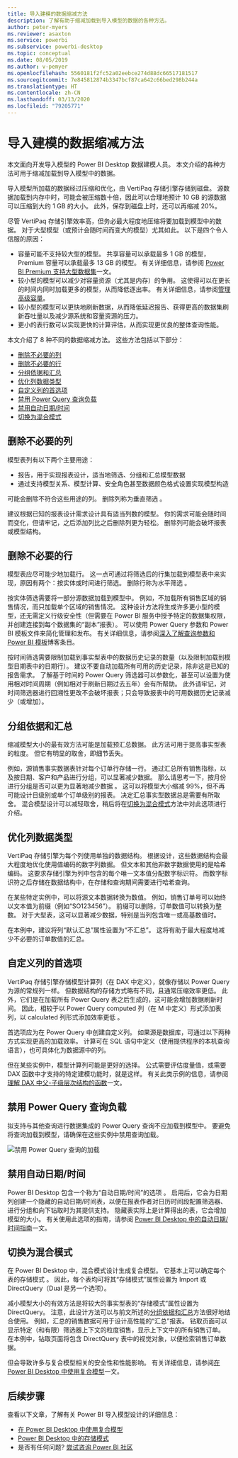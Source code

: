 ```yaml
---
title: 导入建模的数据缩减方法
description: 了解有助于缩减加载到导入模型的数据的各种方法。
author: peter-myers
ms.reviewer: asaxton
ms.service: powerbi
ms.subservice: powerbi-desktop
ms.topic: conceptual
ms.date: 08/05/2019
ms.author: v-pemyer
ms.openlocfilehash: 5560181f2fc52a02eebce274d88dc66517181517
ms.sourcegitcommit: 7e845812874b3347bcf87ca642c66bed298b244a
ms.translationtype: HT
ms.contentlocale: zh-CN
ms.lasthandoff: 03/13/2020
ms.locfileid: "79205771"
---
```

# <a name="data-reduction-techniques-for-import-modeling"></a>导入建模的数据缩减方法

本文面向开发导入模型的 Power BI Desktop 数据建模人员。 本文介绍的各种方法可用于缩减加载到导入模型中的数据。

导入模型所加载的数据经过压缩和优化，由 VertiPaq 存储引擎存储到磁盘。 源数据加载到内存中时，可能会被压缩数十倍，因此可以合理地预计 10 GB 的源数据可以压缩到大约 1 GB 的大小。 此外，保存到磁盘上时，还可以再缩减 20%。

尽管 VertiPaq 存储引擎效率高，但务必最大程度地压缩将要加载到模型中的数据。 对于大型模型（或预计会随时间而变大的模型）尤其如此。 以下是四个令人信服的原因：

- 容量可能不支持较大型的模型。 共享容量可以承载最多 1 GB 的模型，Premium 容量可以承载最多 13 GB 的模型。 有关详细信息，请参阅 [Power BI Premium 支持大型数据集](../service-premium-large-datasets.md)一文。
- 较小型的模型可以减少对容量资源（尤其是内存）的争用。 这使得可以在更长的时间内同时加载更多的模型，从而降低逐出率。 有关详细信息，请参阅[管理高级容量](../service-premium-capacity-manage.md)。
- 较小型的模型可以更快地刷新数据，从而降低延迟报告、获得更高的数据集刷新吞吐量以及减少源系统和容量资源的压力。
- 更小的表行数可以实现更快的计算评估，从而实现更优良的整体查询性能。

本文介绍了 8 种不同的数据缩减方法。 这些方法包括以下部分：

- [删除不必要的列](#remove-unnecessary-columns)
- [删除不必要的行](#remove-unnecessary-rows)
- [分组依据和汇总](#group-by-and-summarize)
- [优化列数据类型](#optimize-column-data-types)
- [自定义列的首选项](#preference-for-custom-columns)
- [禁用 Power Query 查询负载](#disable-power-query-query-load)
- [禁用自动日期/时间](#disable-auto-datetime)
- [切换为混合模式](#switch-to-mixed-mode)

## <a name="remove-unnecessary-columns"></a>删除不必要的列

模型表列有以下两个主要用途：

- 报告，用于实现报表设计，适当地筛选、分组和汇总模型数据 
- 通过支持模型关系、模型计算、安全角色甚至数据颜色格式设置实现模型构造 

可能会删除不符合这些用途的列。 删除列称为垂直筛选  。

建议根据已知的报表设计需求设计具有适当列数的模型。 你的需求可能会随时间而变化，但请牢记，之后添加列比之后删除列更为轻松。 删除列可能会破坏报表或模型结构。

## <a name="remove-unnecessary-rows"></a>删除不必要的行

模型表应尽可能少地加载行。 这一点可通过将筛选后的行集加载到模型表中来实现，原因有两个：按实体或时间进行筛选。 删除行称为水平筛选  。

按实体筛选需要将一部分源数据加载到模型中。  例如，不加载所有销售区域的销售情况，而只加载单个区域的销售情况。 这种设计方法将生成许多更小型的模型，还无需定义行级安全性（但需要在 Power BI 服务中授予特定的数据集权限，并创建连接到每个数据集的“副本”报表）。 可以使用 Power Query 参数和 Power BI 模板文件来简化管理和发布。 有关详细信息，请参阅[深入了解查询参数和 Power BI 模板](https://powerbi.microsoft.com/blog/deep-dive-into-query-parameters-and-power-bi-templates/)博客条目。

按时间筛选需要限制加载到事实型表中的数据历史记录的数量（以及限制加载到模型日期表中的日期行）。   建议不要自动加载所有可用的历史记录，除非这是已知的报告需求。 了解基于时间的 Power Query 筛选器可以参数化，甚至可以设置为使用相对时间周期（例如相对于刷新日期过去五年）会有所帮助。 此外请牢记，对时间筛选器进行回溯性更改不会破坏报表；只会导致报表中的可用数据历史记录减少（或增加）。

## <a name="group-by-and-summarize"></a>分组依据和汇总

缩减模型大小的最有效方法可能是加载预汇总数据。 此方法可用于提高事实型表的粒度。 但它有明显的取舍，即细节丢失。

例如，源销售事实数据表针对每个订单行存储一行。 通过汇总所有销售指标，以及按日期、客户和产品进行分组，可以显著减少数据。 那么请思考一下，按月份进行分组是否可以更为显著地减少数据  。 这可以将模型大小缩减 99%，但不再可能设计日级别或单个订单级别的报表。 决定汇总事实型数据总是需要有所取舍。 混合模型设计可以减轻取舍，稍后将在[切换为混合模式](#switch-to-mixed-mode)方法中对此选项进行介绍。

## <a name="optimize-column-data-types"></a>优化列数据类型

VertiPaq 存储引擎为每个列使用单独的数据结构。 根据设计，这些数据结构会最大程度地优化使用值编码的数字列数据。 但文本和其他非数字数据使用的是哈希编码。 这要求存储引擎为列中包含的每个唯一文本值分配数字标识符。 而数字标识符之后存储在数据结构中，在存储和查询期间需要进行哈希查询。

在某些特定实例中，可以将源文本数据转换为数值。 例如，销售订单号可以始终以文本值为前缀（例如“SO123456”）。 前缀可以删除，订单数值可以转换为整数。 对于大型表，这可以显著减少数据，特别是当列包含唯一或高基数值时。

在本例中，建议将列“默认汇总”属性设置为“不汇总”。 这将有助于最大程度地减少不必要的订单数值的汇总。

## <a name="preference-for-custom-columns"></a>自定义列的首选项

VertiPaq 存储引擎存储模型计算列（在 DAX 中定义），就像存储以 Power Query 为源的常规列一样。 但数据结构的存储方式略有不同，且通常压缩效率更低。 此外，它们是在加载所有 Power Query 表之后生成的，这可能会增加数据刷新时间。 因此，相较于以 Power Query computed 列（在 M 中定义）形式添加表列，以 calculated 列形式添加效率更低   。

首选项应为在 Power Query 中创建自定义列。 如果源是数据库，可通过以下两种方式实现更高的加载效率。 计算可在 SQL 语句中定义（使用提供程序的本机查询语言），也可具体化为数据源中的列。

但在某些实例中，模型计算列可能是更好的选择。 公式需要评估度量值，或需要 DAX 函数中才支持的特定建模功能时，就是这样。 有关此类示例的信息，请参阅[理解 DAX 中父-子级层次结构的函数](/dax/understanding-functions-for-parent-child-hierarchies-in-dax)一文。

## <a name="disable-power-query-query-load"></a>禁用 Power Query 查询负载

拟支持与其他查询进行数据集成的 Power Query 查询不应加载到模型中。 要避免将查询加载到模型，请确保在这些实例中禁用查询加载。

![禁用 Power Query 查询的加载](media/import-modeling-data-reduction/power-query-disable-query-load.png)

## <a name="disable-auto-datetime"></a>禁用自动日期/时间

Power BI Desktop 包含一个称为“自动日期/时间”的选项  。 启用后，它会为日期列创建一个隐藏的自动日期/时间表，以便在报表作者对日历时间段配置筛选器、进行分组和向下钻取时为其提供支持。 隐藏表实际上是计算得出的表，它会增加模型的大小。 有关使用此选项的指南，请参阅 [Power BI Desktop 中的自动日期/时间指南](../desktop-auto-date-time.md)一文。

## <a name="switch-to-mixed-mode"></a>切换为混合模式

在 Power BI Desktop 中，混合模式设计生成复合模型。 它基本上可以确定每个表的存储模式  。 因此，每个表均可将其“存储模式”属性设置为 Import 或 DirectQuery（Dual 是另一个选项）。

减小模型大小的有效方法是将较大的事实型表的“存储模式”属性设置为 DirectQuery。 注意，此设计方法可以与前文所述的[分组依据和汇总](#group-by-and-summarize)方法很好地结合使用。 例如，汇总的销售数据可用于设计高性能的“汇总”报表。 钻取页面可以显示特定（和有限）筛选器上下文的粒度销售，显示上下文中的所有销售订单。 在本例中，钻取页面将包含 DirectQuery 表中的视觉对象，以便检索销售订单数据。

但会导致许多与复合模型相关的安全性和性能影响。 有关详细信息，请参阅[在 Power BI Desktop 中使用复合模型](../desktop-composite-models.md)一文。

## <a name="next-steps"></a>后续步骤

查看以下文章，了解有关 Power BI 导入模型设计的详细信息：

- [在 Power BI Desktop 中使用复合模型](../desktop-composite-models.md)
- [Power BI Desktop 中的存储模式](../desktop-storage-mode.md)
- 是否有任何问题? [尝试咨询 Power BI 社区](https://community.powerbi.com/)
